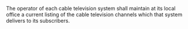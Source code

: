 The operator of each cable television system shall maintain at its local office a current listing of the cable television channels which that system delivers to its subscribers.

